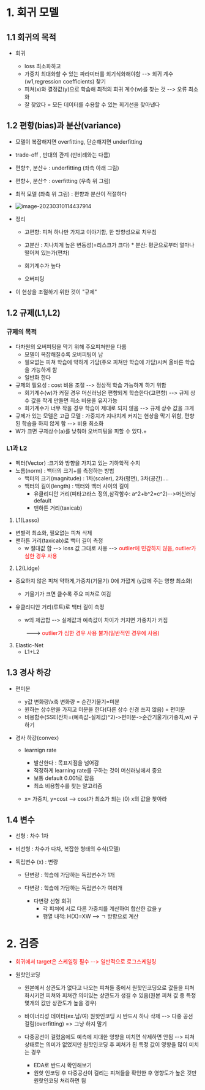# 1. 회귀 모델

## 1.1 회귀의 목적

- 회귀

  - loss 최소화하고
  - 가중치 최대화할 수 있는 파라미터를 회기식화해야함 --> 회귀 계수(w1,regression coefficients) 찾기
  - 피쳐(x)와 결정값(y)으로 학습해 최적의 회귀 계수(w)를 찾는 것 --> 오류 최소화
  - 잘 찾았다 = 모든 데이터를 수용할 수 있는 회기선을 찾아낸다

  

## 1.2 편향(bias)과 분산(variance)

- 모델이 복잡해지면  overfitting, 단순해지면 underfitting

-  trade-off ,  반대의 관계 (반비례와는 다름)

  

- 편향↑, 분산↓ :  underfitting (좌측 아래 그림)
-  편향↓, 분산↑ : overfitting (우측 위 그림)
- 최적 모델 (좌측 위 그림) : 편향과 분산이 적절하다
- ![image-20230310114437914](C:\Users\ASIA\AppData\Roaming\Typora\typora-user-images\image-20230310114437914.png)

- 정리

  - 고편향: 피쳐 하나만 가지고 이야기함, 한 방향성으로 치우침

  - 고분산 : 지나치게 높은 변동성(=리스크가 크다)    * 분산: 평균으로부터 얼마나 떨어져 있는가(편차)

  - 회기계수가 높다

  - 오버피팅

- 이 현상을 조절하기 위한 것이 "규제"

## 1.2 규제(L1,L2)

### 규제의 목적

- 다차원의 오버피팅을 막기 위해 주요피쳐만을 다룸
  -  모델이 복잡해질수록 오버피팅이 남
  - 필요없는 피쳐 학습에 약하게 가담(주요 피쳐만 학습에 가담)시켜 올바른 학습을 가능하게 함
  - 일반화 한다
- 규제의 필요성 : cost 비용 조절 --> 정상적 학습  가능하게 하기 위함
  - 회기계수(w)가 커질 경우 머신러닝은 편향되게 학습한다(고편향) --> 규제 상수 값을 작게 만들면 최소 비용을 유지가능
  - 회기계수가 너무 작을 경우 학습이 제대로 되지 않음  --> 규제 상수 값을 크게
- 규제가 있는 모델은 고급 모델 : 가중치가 지나치게 커지는 현상을 막기 위함, 편향된 학습을 하지 않게 함 --> 비용 최소화
-  W가 크면 규제상수(a)를 낮춰야 오버피팅을 피할 수 있다.+

### L1과 L2

- 벡터(Vector) :크기와 방향을 가지고 있는 기하학적 수치
- 노름(norm) : 백터의 크기+를 측정하는 방법
  - 백터의 크기(magnitude) : 1차(scaler), 2차(평면), 3차(공간)....
  - 백터의 길이(length) : 백터와 백터 사이의 길이
    - 유클리디안 거리(피타고라스 정의,삼각함수: a^2+b^2=c^2)-->머신러닝 default
    - 맨하튼 거리(taxicab)

1. L1(Lasso)

- 변별력 최소화, 필요없는 피쳐 삭제 
- 맨하튼 거리(taxicab)로 백터 길이 측정
  - w 절대값 합  --> loss 값 그대로 사용 -->  <font color='red'>  outlier에 민감하지 않음, outlier가 심한 경우 사용 </font>

2. L2(Lidge)

- 중요하지 않은 피쳐 약하게,가중치(기울기) 0에 가깝게 (y값에 주는 영향 최소화)

  - 기울기가 크면 클수록 주요 피쳐로 여김

- 유클리디안 거리(루트)로 백터 길이 측정

  - w의 제곱합 --> 실제값과 예측값이 차이가 커지면 가중치가 커짐 

    ​														   ---> <font color='red'> outlier가 심한 경우 사용 불가(일반적인 경우에 사용)</font>

3. Elastic-Net
   - L1+L2

## 1.3 경사 하강



- 편미분
  - y값 변화량/x축 변화량 = 순간기울기=미분
  - 원하는 상수만을 가지고 미분을 한다(다른 상수 신경 쓰지 않음) = 편미분
  - 비용함수(SSE(잔차=(예측값-실제값)^2)->편미분->순간기울기(가중치,w) 구하기

- 경사 하강(convex)

  - learnign rate
    - 발산한다 : 목표지점을 넘어감
    - 적정하게 learning rate를 구하는 것이 머신러닝에서 중요
    - 보통 default 0.001로 잡음
    - 최소 비용함수를 찾는 알고리즘

  - x= 가중치, y=cost  --> cost가 최소가 되는 (0) x의 값을 찾아라

## 1.4 변수

- 선형 : 차수 1차

- 비선형 : 차수가 다차, 복잡한 형태의 수식(모델)



* 독립변수 (x) : 변량

  - 단변량 : 학습에 가담하는 독립변수가 1개

  - 다변량 : 학습에 가담하는 독립변수가 여러개
    - 다변량 선형 회귀
      -  각 피쳐에 서로 다른 가중치를 계산하여 합산한 값을 y
      - 행열 내적: H(X)=XW  --> ㄱ 방향으로 계산

# 2. 검증

- <font color='red'> 회귀에서 target은 스케일링 필수 --> 일반적으로 로그스케일링 </font>

- 원핫인코딩 

  - 원본에서 상관도가 없다고 나오는 피쳐들 중에서 원핫인코딩으로 값들을 피쳐화시키면 피쳐와 피쳐간 의미있는 상관도가 생길 수 있음(원본 피쳐 값 중 특정 몇개의 값만 상관도가 높을 경우)

  - 바이너리성 데이터(ex.남/여) 원핫인코딩 시 반드시 하나 삭제 --> 다중 공선 걸림(overfitting) => 그냥 하지 말기
  - 다중공선이 걸렸음에도 예측에 지대한 영향을 미치면 삭제하면 안됨  --> 피쳐상태로는 의미가 없었지만 원핫인코딩 후 피쳐가 된 특정 값이 영향을 많이 미치는 경우  
    - EDA로 반드시 확인해보기 
    - 원핫 인코딩 후 다중공선이 걸리는 피쳐들을 확인한 후 영향도가 높은 것만 원핫인코딩 처리하면 됨
